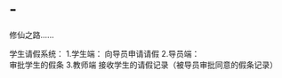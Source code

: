 # -
修仙之路......

   学生请假系统：
   1.学生端：
           向导员申请请假
   2.导员端：  
           审批学生的假条
   3.教师端
           接收学生的请假记录（被导员审批同意的假条记录）
       
